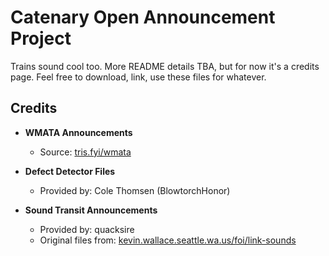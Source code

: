 # Catenary Open Announcement Project

Trains sound cool too. More README details TBA, but for now it's a credits page.  Feel free to download, link, use these files for whatever.

## Credits

- **WMATA Announcements**
  - Source: [tris.fyi/wmata](https://tris.fyi/wmata)

- **Defect Detector Files**
  - Provided by: Cole Thomsen (BlowtorchHonor)

- **Sound Transit Announcements**
  - Provided by: quacksire
  - Original files from: [kevin.wallace.seattle.wa.us/foi/link-sounds](https://kevin.wallace.seattle.wa.us/foi/link-sounds/)

